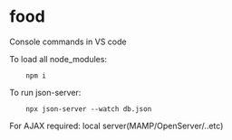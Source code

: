 # food
Console commands in VS code

To load all node_modules:

		npm i    
To run json-server:

		npx json-server --watch db.json
		
For AJAX required: local server(MAMP/OpenServer/..etc)
